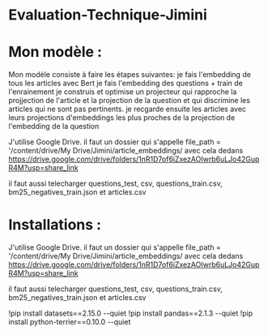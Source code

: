 # Evaluation-Technique-Jimini


# Mon modèle :

Mon modèle consiste à faire les étapes suivantes:
je fais l'embedding de tous les articles avec Bert
je fais l'embedding des questions + train de l'enrainement
je construis et optimise un projecteur qui rapproche la projjection de l'article et la projection de la question et qui discrimine les articles qui ne sont pas pertinents.
je recgarde ensuite les articles avec leurs projections d'embeddings les plus proches de la projection de l'embedding de la question


J'utilise Google Drive. 
il faut un dossier qui s'appelle file_path = '/content/drive/My Drive/Jimini/article_embeddings/ avec cela dedans https://drive.google.com/drive/folders/1nR1D7of6iZxezAOIwrb6uLJo42GupR4M?usp=share_link

il faut aussi telecharger questions_test, csv, questions_train.csv, bm25_negatives_train.json et articles.csv

# Installations : 

J'utilise Google Drive. 
il faut un dossier qui s'appelle file_path = '/content/drive/My Drive/Jimini/article_embeddings/ avec cela dedans https://drive.google.com/drive/folders/1nR1D7of6iZxezAOIwrb6uLJo42GupR4M?usp=share_link

il faut aussi telecharger questions_test, csv, questions_train.csv, bm25_negatives_train.json et articles.csv

!pip install datasets==2.15.0 --quiet
!pip install pandas==2.1.3 --quiet
!pip install python-terrier==0.10.0 --quiet


